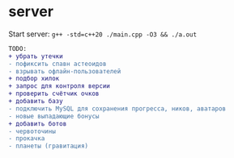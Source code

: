 # server

Start server:  ```g++ -std=c++20 ./main.cpp -O3 && ./a.out```

```diff
TODO:  
+ убрать утечки
- пофиксить спавн астеоидов
- взрывать офлайн-пользователей
+ подбор хилок  
+ запрос для контроля версии  
+ проверить счётчик очков
+ добавить базу
- подключить MySQL для сохранения прогресса, ников, аватаров
- новые выпадающие бонусы
+ добавить ботов
- червоточины  
- прокачка
- планеты (гравитация)
```
